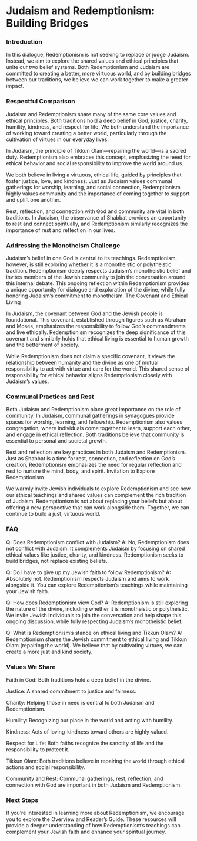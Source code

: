 # Judaism and Redemptionism: Building Bridges

### Introduction

In this dialogue, Redemptionism is not seeking to replace or judge Judaism. Instead, we aim to explore the shared values and ethical principles that unite our two belief systems. Both Redemptionism and Judaism are committed to creating a better, more virtuous world, and by building bridges between our traditions, we believe we can work together to make a greater impact.

### Respectful Comparison

Judaism and Redemptionism share many of the same core values and ethical principles. Both traditions hold a deep belief in God, justice, charity, humility, kindness, and respect for life. We both understand the importance of working toward creating a better world, particularly through the cultivation of virtues in our everyday lives.

In Judaism, the principle of Tikkun Olam—repairing the world—is a sacred duty. Redemptionism also embraces this concept, emphasizing the need for ethical behavior and social responsibility to improve the world around us.

We both believe in living a virtuous, ethical life, guided by principles that foster justice, love, and kindness. Just as Judaism values communal gatherings for worship, learning, and social connection, Redemptionism highly values community and the importance of coming together to support and uplift one another.

Rest, reflection, and connection with God and community are vital in both traditions. In Judaism, the observance of Shabbat provides an opportunity to rest and connect spiritually, and Redemptionism similarly recognizes the importance of rest and reflection in our lives.

### Addressing the Monotheism Challenge

Judaism’s belief in one God is central to its teachings. Redemptionism, however, is still exploring whether it is a monotheistic or polytheistic tradition. Redemptionism deeply respects Judaism’s monotheistic belief and invites members of the Jewish community to join the conversation around this internal debate. This ongoing reflection within Redemptionism provides a unique opportunity for dialogue and exploration of the divine, while fully honoring Judaism’s commitment to monotheism.
The Covenant and Ethical Living

In Judaism, the covenant between God and the Jewish people is foundational. This covenant, established through figures such as Abraham and Moses, emphasizes the responsibility to follow God’s commandments and live ethically. Redemptionism recognizes the deep significance of this covenant and similarly holds that ethical living is essential to human growth and the betterment of society.

While Redemptionism does not claim a specific covenant, it views the relationship between humanity and the divine as one of mutual responsibility to act with virtue and care for the world. This shared sense of responsibility for ethical behavior aligns Redemptionism closely with Judaism’s values.

### Communal Practices and Rest

Both Judaism and Redemptionism place great importance on the role of community. In Judaism, communal gatherings in synagogues provide spaces for worship, learning, and fellowship. Redemptionism also values congregation, where individuals come together to learn, support each other, and engage in ethical reflection. Both traditions believe that community is essential to personal and societal growth.

Rest and reflection are key practices in both Judaism and Redemptionism. Just as Shabbat is a time for rest, connection, and reflection on God’s creation, Redemptionism emphasizes the need for regular reflection and rest to nurture the mind, body, and spirit.
Invitation to Explore Redemptionism

We warmly invite Jewish individuals to explore Redemptionism and see how our ethical teachings and shared values can complement the rich tradition of Judaism. Redemptionism is not about replacing your beliefs but about offering a new perspective that can work alongside them. Together, we can continue to build a just, virtuous world.

### FAQ

Q: Does Redemptionism conflict with Judaism?
A: No, Redemptionism does not conflict with Judaism. It complements Judaism by focusing on shared ethical values like justice, charity, and kindness. Redemptionism seeks to build bridges, not replace existing beliefs.

Q: Do I have to give up my Jewish faith to follow Redemptionism?
A: Absolutely not. Redemptionism respects Judaism and aims to work alongside it. You can explore Redemptionism’s teachings while maintaining your Jewish faith.

Q: How does Redemptionism view God?
A: Redemptionism is still exploring the nature of the divine, including whether it is monotheistic or polytheistic. We invite Jewish individuals to join the conversation and help shape this ongoing discussion, while fully respecting Judaism’s monotheistic belief.

Q: What is Redemptionism’s stance on ethical living and Tikkun Olam?
A: Redemptionism shares the Jewish commitment to ethical living and Tikkun Olam (repairing the world). We believe that by cultivating virtues, we can create a more just and kind society.

### Values We Share

Faith in God: Both traditions hold a deep belief in the divine.

Justice: A shared commitment to justice and fairness.

Charity: Helping those in need is central to both Judaism and Redemptionism.

Humility: Recognizing our place in the world and acting with humility.

Kindness: Acts of loving-kindness toward others are highly valued.

Respect for Life: Both faiths recognize the sanctity of life and the responsibility to protect it.

Tikkun Olam: Both traditions believe in repairing the world through ethical actions and social responsibility.

Community and Rest: Communal gatherings, rest, reflection, and connection with God are important in both Judaism and Redemptionism.

### Next Steps

If you’re interested in learning more about Redemptionism, we encourage you to explore the Overview and Reader’s Guide. These resources will provide a deeper understanding of how Redemptionism’s teachings can complement your Jewish faith and enhance your spiritual journey.